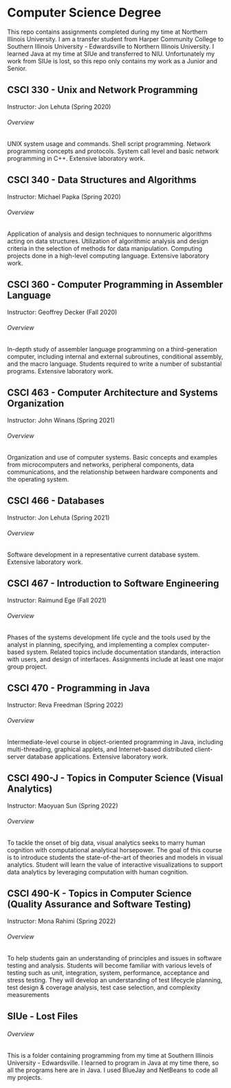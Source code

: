 # Computer Science Degree
This repo contains assignments completed during my time at Northern Illinois University. I am a transfer student from Harper Community College to Southern Illinois University - Edwardsville to Northern Illinois University. I learned Java at my time at SIUe and transferred to NIU. Unfortunately my work from SIUe is lost, so this repo only contains my work as a Junior and Senior. 

## CSCI 330 - Unix and Network Programming
Instructor: Jon Lehuta
(Spring 2020)
###### Overview
UNIX system usage and commands. Shell script programming. Network programming concepts and protocols. System call level and basic network programming in C++. Extensive laboratory work.



## CSCI 340 - Data Structures and Algorithms
Instructor: Michael Papka
(Spring 2020)
###### Overview
Application of analysis and design techniques to nonnumeric algorithms acting on data structures. Utilization of algorithmic analysis and design criteria in the selection of methods for data manipulation. Computing projects done in a high-level computing language. Extensive laboratory work.



## CSCI 360 - Computer Programming in Assembler Language
Instructor: Geoffrey Decker
(Fall 2020)
###### Overview
In-depth study of assembler language programming on a third-generation computer, including internal and external subroutines, conditional assembly, and the macro language. Students required to write a number of substantial programs. Extensive laboratory work.



## CSCI 463 - Computer Architecture and Systems Organization
Instructor: John Winans
(Spring 2021)
###### Overview
Organization and use of computer systems. Basic concepts and examples from microcomputers and networks, peripheral components, data communications, and the relationship between hardware components and the operating system.



## CSCI 466 - Databases
Instructor: Jon Lehuta
(Spring 2021)
###### Overview
Software development in a representative current database system. Extensive laboratory work.



## CSCI 467 - Introduction to Software Engineering
Instructor: Raimund Ege
(Fall 2021)
###### Overview
Phases of the systems development life cycle and the tools used by the analyst in planning, specifying, and implementing a complex computer-based system. Related topics include documentation standards, interaction with users, and design of interfaces. Assignments include at least one major group project.



## CSCI 470 - Programming in Java
Instructor: Reva Freedman
(Spring 2022)
###### Overview
Intermediate-level course in object-oriented programming in Java, including multi-threading, graphical applets, and Internet-based distributed client-server database applications. Extensive laboratory work.


## CSCI 490-J - Topics in Computer Science (Visual Analytics)
Instructor: Maoyuan Sun
(Spring 2022)
###### Overview
To tackle the onset of big data, visual analytics seeks to marry human cognition with computational analytical horsepower. The goal of this course is to introduce students the state-of-the-art of theories and models in visual analytics. Student will learn the value of interactive visualizations to support data analytics by leveraging computation with human cognition.


## CSCI 490-K - Topics in Computer Science (Quality Assurance and Software Testing)
Instructor: Mona Rahimi
(Spring 2022)
###### Overview
To help students gain an understanding of principles and issues in software testing and analysis. Students will become familiar with various levels of testing such as unit, integration, system, performance, acceptance and stress testing. They will develop an understanding of test lifecycle planning, test design & coverage analysis, test case selection, and complexity measurements


## SIUe - Lost Files
###### Overview
This is a folder containing programming from my time at Southern Illinois University - Edwardsville. I learned to program in Java at my time there, so all the programs here are in Java. I used BlueJay and NetBeans to code all my projects.
